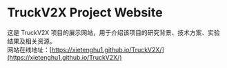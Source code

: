 # TruckV2X Project Website
这是 TruckV2X 项目的展示网站，用于介绍该项目的研究背景、技术方案、实验结果及相关资源。  
网站在线地址：[https://xietenghu1.github.io/TruckV2X/](https://xietenghu1.github.io/TruckV2X/)
